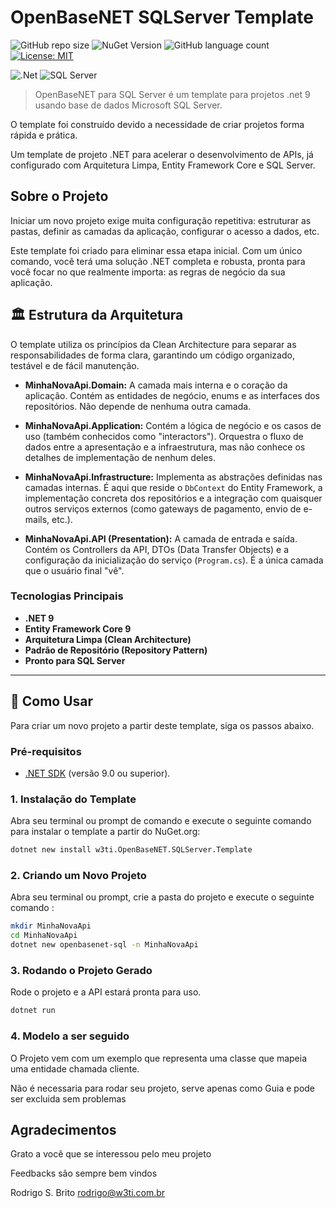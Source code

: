 # OpenBaseNET SQLServer Template

![GitHub repo size](https://img.shields.io/github/repo-size/britors/OpenBaseNETSqlServer)
![NuGet Version](https://img.shields.io/nuget/v/w3ti.OpenBaseNET.SQLServer.Template.svg)
![GitHub language count](https://img.shields.io/github/languages/count/britors/OpenBaseNETSqlServer)
[![License: MIT](https://img.shields.io/badge/License-MIT-yellow.svg)](https://opensource.org/licenses/MIT)

![.Net](https://img.shields.io/badge/.NET-5C2D91?style=for-the-badge&logo=.net&logoColor=white)
![SQL Server](https://img.shields.io/badge/SQL%20Server-CC2927?style=for-the-badge&logo=microsoft-sql-server&logoColor=white)

> OpenBaseNET para SQL Server é um template para projetos .net 9 usando base de dados Microsoft SQL Server.

O template foi construído devido a necessidade de criar projetos  forma rápida e prática.

Um template de projeto .NET para acelerar o desenvolvimento de APIs, já configurado com Arquitetura Limpa, Entity Framework Core e SQL Server.

## Sobre o Projeto

Iniciar um novo projeto exige muita configuração repetitiva: estruturar as pastas, definir as camadas da aplicação, configurar o acesso a dados, etc.

Este template foi criado para eliminar essa etapa inicial. Com um único comando, você terá uma solução .NET completa e robusta, pronta para você focar no que realmente importa: as regras de negócio da sua aplicação.

## 🏛️ Estrutura da Arquitetura

O template utiliza os princípios da Clean Architecture para separar as responsabilidades de forma clara, garantindo um código organizado, testável e de fácil manutenção.

* **MinhaNovaApi.Domain:** A camada mais interna e o coração da aplicação. Contém as entidades de negócio, enums e as interfaces dos repositórios. Não depende de nenhuma outra camada.

* **MinhaNovaApi.Application:** Contém a lógica de negócio e os casos de uso (também conhecidos como "interactors"). Orquestra o fluxo de dados entre a apresentação e a infraestrutura, mas não conhece os detalhes de implementação de nenhum deles.

* **MinhaNovaApi.Infrastructure:** Implementa as abstrações definidas nas camadas internas. É aqui que reside o `DbContext` do Entity Framework, a implementação concreta dos repositórios e a integração com quaisquer outros serviços externos (como gateways de pagamento, envio de e-mails, etc.).

* **MinhaNovaApi.API (Presentation):** A camada de entrada e saída. Contém os Controllers da API, DTOs (Data Transfer Objects) e a configuração da inicialização do serviço (`Program.cs`). É a única camada que o usuário final "vê".

### Tecnologias Principais

* **.NET 9**
* **Entity Framework Core 9**
* **Arquitetura Limpa (Clean Architecture)**
* **Padrão de Repositório (Repository Pattern)**
* **Pronto para SQL Server**

---

## 🚀 Como Usar

Para criar um novo projeto a partir deste template, siga os passos abaixo.

### Pré-requisitos

* [.NET SDK](https://dotnet.microsoft.com/download) (versão 9.0 ou superior).

### 1. Instalação do Template

Abra seu terminal ou prompt de comando e execute o seguinte comando para instalar o template a partir do NuGet.org:

```bash
dotnet new install w3ti.OpenBaseNET.SQLServer.Template
```

### 2. Criando um Novo Projeto

Abra seu terminal ou prompt, crie a pasta do projeto e execute o seguinte comando :

```bash
mkdir MinhaNovaApi
cd MinhaNovaApi
dotnet new openbasenet-sql -n MinhaNovaApi
````

### 3. Rodando o Projeto Gerado

  Rode o projeto e a API estará pronta para uso.
  
  ```bash
  dotnet run
  ```

### 4. Modelo a ser seguido

O Projeto vem com um exemplo que representa uma classe que mapeia uma entidade chamada cliente.

Não é necessaria para rodar seu projeto, serve apenas como Guia e pode ser excluida sem problemas

## Agradecimentos

Grato a você que se interessou pelo meu projeto

Feedbacks são sempre bem vindos

Rodrigo S. Brito <rodrigo@w3ti.com.br>
